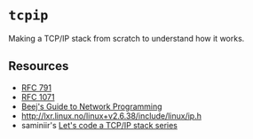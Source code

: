 # `tcpip`

Making a TCP/IP stack from scratch to understand how it works.

## Resources
- [RFC 791](https://www.rfc-editor.org/rfc/rfc791)
- [RFC 1071](https://www.rfc-editor.org/rfc/rfc1071#section-4.1)
- [Beej's Guide to Network Programming](https://beej.us/guide/bgnet/html)
- http://lxr.linux.no/linux+v2.6.38/include/linux/ip.h
- saminiir's [Let's code a TCP/IP stack series](https://www.saminiir.com/lets-code-tcp-ip-stack-1-ethernet-arp/)